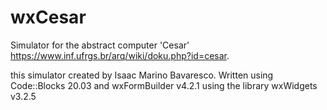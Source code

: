 # wxCesar
Simulator for the abstract computer 'Cesar' <https://www.inf.ufrgs.br/arq/wiki/doku.php?id=cesar>.

this simulator created by Isaac Marino Bavaresco.
Written using Code::Blocks 20.03 and wxFormBuilder v4.2.1 using the library wxWidgets v3.2.5

